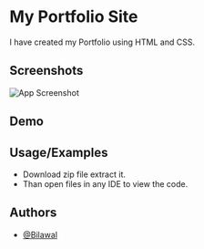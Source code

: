 
# My Portfolio Site

I have created my Portfolio using HTML and CSS.

## Screenshots

![App Screenshot](/preview.png)

## Demo



## Usage/Examples

- Download zip file extract it.
- Than open files in any IDE to view the code.

## Authors

- [@Bilawal](https://github.com/bilawal21)
